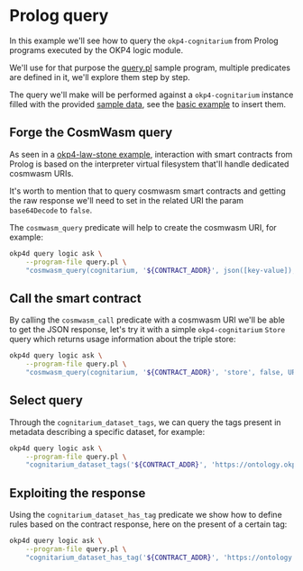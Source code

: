 # Prolog query

In this example we'll see how to query the `okp4-cognitarium` from Prolog programs executed by the OKP4 logic module.

We'll use for that purpose the [query.pl](query.pl) sample program, multiple predicates are defined in it, we'll explore them step by step.

The query we'll make will be performed against a `okp4-cognitarium` instance filled with the provided [sample data](../sample-data.rdf.xml), see the [basic example](../basic) to insert them. 

## Forge the CosmWasm query

As seen in a [okp4-law-stone example](../../../okp4-law-stone/examples/multiple-sources), interaction with smart contracts from Prolog is based on the
interpreter virtual filesystem that'll handle dedicated cosmwasm URIs.

It's worth to mention that to query cosmwasm smart contracts and getting the raw response we'll need to set in the related URI the param `base64Decode` to `false`.

The `cosmwasm_query` predicate will help to create the cosmwasm URI, for example:

```bash
okp4d query logic ask \
    --program-file query.pl \
    "cosmwasm_query(cognitarium, '${CONTRACT_ADDR}', json([key-value]), false, URI)."
```

## Call the smart contract

By calling the `cosmwasm_call` predicate with a cosmwasm URI we'll be able to get the JSON response, let's try it with a simple `okp4-cognitarium` `Store` query which returns usage information about the triple store:

```bash
okp4d query logic ask \
    --program-file query.pl \
    "cosmwasm_query(cognitarium, '${CONTRACT_ADDR}', 'store', false, URI), cosmwasm_call(URI, Response)."
```

## Select query

Through the `cognitarium_dataset_tags`, we can query the tags present in metadata describing a specific dataset, for example:

```bash
okp4d query logic ask \
    --program-file query.pl \
    "cognitarium_dataset_tags('${CONTRACT_ADDR}', 'https://ontology.okp4.space/dataverse/dataset/0ea1fc7a-dd97-4adc-a10e-169c6597bcde', Tags)."
```

## Exploiting the response

Using the `cognitarium_dataset_has_tag` predicate we show how to define rules based on the contract response, here on the present of a certain tag:

```bash
okp4d query logic ask \
    --program-file query.pl \
    "cognitarium_dataset_has_tag('${CONTRACT_ADDR}', 'https://ontology.okp4.space/dataverse/dataset/0ea1fc7a-dd97-4adc-a10e-169c6597bcde', 'AwesomeData')."
```
